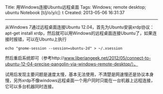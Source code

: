 Title: 用Windows连接Ubuntu远程桌面
Tags: Windows; remote desktop; ubuntu
Notebook [t/j/o/y/c]: t
Created: 2013-05-06 16:31:37

------

从Windows 7通过远程桌面连接Ubuntu 12.04，首先为Ubuntu安装xrdp协议：apt-get install xrdp，然后就可以用Windows的远程桌面连接Ubuntu了，如果连接时报错，可以在Ubuntu上执行

    echo "gnome-session --session=ubuntu-2d" > ~/.xsession

然后重启系统即可（参考http://www.liberiangeek.net/2012/05/connect-to-ubuntu-12-04-precise-pangolin-via-windows-remote-desktop/）。

试用后发现主要问题是速度太慢，基本无法使用，不清楚是网速慢还是协议本身慢，另外xrdp不像windows远程桌面一个用户同时只能在一台机器上远程连接，它可以多台机器同时连接。
